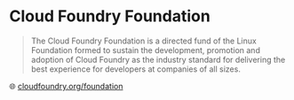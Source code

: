 # Cloud Foundry Foundation

> The Cloud Foundry Foundation is a directed fund of the Linux Foundation formed to sustain the development, promotion and adoption of Cloud Foundry as the industry standard for delivering the best experience for developers at companies of all sizes.

🌐 [cloudfoundry.org/foundation](https://www.cloudfoundry.org/foundation/)
